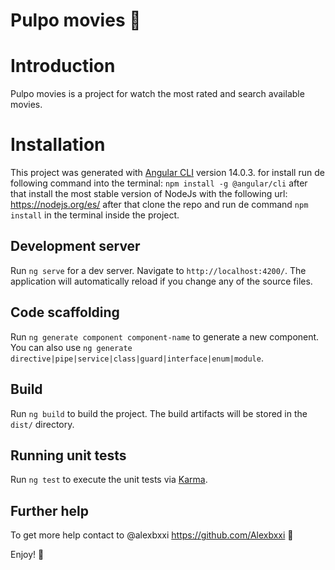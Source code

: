 # Pulpo movies 🐙

# Introduction

Pulpo movies is a project for watch the most rated and search available movies.

# Installation

This project was generated with [Angular CLI](https://github.com/angular/angular-cli) version 14.0.3. for install run de following command into the terminal: <code>npm install -g @angular/cli</code> after that install the most stable version of NodeJs with the following url: https://nodejs.org/es/ after that clone the repo and run de command <code>npm install</code> in the terminal inside the project.

## Development server

Run `ng serve` for a dev server. Navigate to `http://localhost:4200/`. The application will automatically reload if you change any of the source files.

## Code scaffolding

Run `ng generate component component-name` to generate a new component. You can also use `ng generate directive|pipe|service|class|guard|interface|enum|module`.

## Build

Run `ng build` to build the project. The build artifacts will be stored in the `dist/` directory.

## Running unit tests

Run `ng test` to execute the unit tests via [Karma](https://karma-runner.github.io).

## Further help

To get more help contact to @alexbxxi https://github.com/Alexbxxi 👾

Enjoy! 🚀
